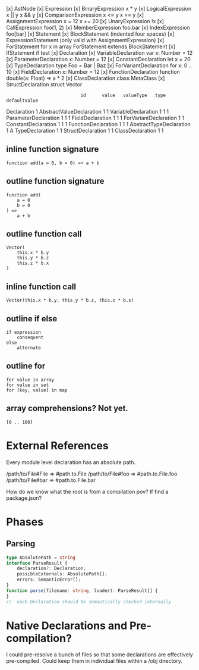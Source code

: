 
[x]   AstNode
[x]       Expression
[x]           BinaryExpression            x * y
[x]               LogicalExpression       x || y      x && y
[x]               ComparisonExpression    x <= y      x == y
[x]               AssignmentExpression    x = 12      x += 20
[x]           UnaryExpression             !x
[x]           CallExpression              foo(1, 2)
[x]           MemberExpression            foo.bar
[x]           IndexExpression             foo[bar]
[x]       Statement
[x]           BlockStatement              (indented four spaces)
[x]           ExpressionStatement         (only valid with AssignmentExpression)
[x]           ForStatement                for x in array ForStatement extends BlockStatement
[x]           IfStatement                 if test
[x]           Declaration
[x]               VariableDeclaration     var x: Number = 12
[x]               ParameterDeclaration    x: Number = 12
[x]               ConstantDeclaration     let x = 20
[x]               TypeDeclaration         type Foo = Bar | Baz
[x]               ForVariantDeclaration   for x: 0 .. 10
[x]               FieldDeclaration        x: Number = 12
[x]               FunctionDeclaration     function double(a: Float) => a * 2
[x]               ClassDeclaration        class MetaClass
[x]               StructDeclaration       struct Vector

                                id      value   valueType   type    defaultValue
Declaration                     1
  AbstractValueDeclaration      1               1
     VariableDeclaration        1               1                   1
        ParameterDeclaration    1               1                   1
        FieldDeclaration        1               1                   1
     ForVariantDeclaration      1               1
     ConstantDeclaration        1       1       1
     FunctionDeclaration        1       1       1
  AbstractTypeDeclaration       1                           A
    TypeDeclaration             1                           1
    StructDeclaration           1                           1
      ClassDeclaration          1                           1

## inline function signature

    function add(a = 0, b = 0) => a + b

## outline function signature

    function add(
        a = 0
        b = 0
    ) =>
        a + b

## outline function call

    Vector(
        this.x * b.y
        this.y * b.z
        this.z * b.x
    )

## inline function call

    Vector(this.x * b.y, this.y * b.z, this.z * b.x)

## outline if else

    if expression
        consequent
    else
        alternate

## outline for

    for value in array
    for value in set
    for [key, value] in map

## array comprehensions? Not yet.

    [0 .. 100]

# External References

Every module level declaration has an absolute path.

/path/to/File#File  => #path.to.File
/path/to/File#foo   => #path.to.File.foo
/path/to/File#bar   => #path.to.File.bar

How do we know what the root is from a compilation pov? If find a package.json?

# Phases

## Parsing

```typescript
type AbsolutePath = string
interface ParseResult {
    declaration?: Declaration;
    possibleExternals: AbsolutePath[];
    errors: SemanticError[];
}
function parse(filename: string, loader): ParseResult[] {
}
//  each Declaration should be semantically checked internally
```

# Native Declarations and Pre-compilation?

I could pre-resolve a bunch of files so that some declarations are effectively pre-compiled.
Could keep them in individual files within a /obj directory.
